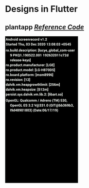 # Designs in Flutter

## plantapp *[Reference Code](https://github.com/abuanwar072/Plant-App-Flutter-UI)*
![](assets/gifs/output.gif) 
